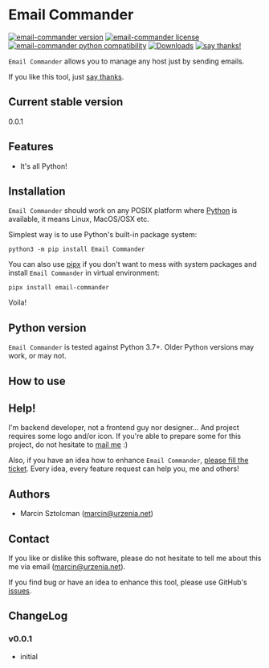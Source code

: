 Email Commander
===============

[![email-commander version](https://img.shields.io/pypi/v/email-commander.svg)](https://pypi.python.org/pypi/email-commander)
[![email-commander license](https://img.shields.io/pypi/l/email-commander.svg)](https://pypi.python.org/pypi/email-commander)
[![email-commander python compatibility](https://img.shields.io/pypi/pyversions/email-commander.svg)](https://pypi.python.org/pypi/email-commander)
[![Downloads](https://static.pepy.tech/personalized-badge/email-commander?period=total&units=international_system&left_color=grey&right_color=yellow&left_text=Downloads)](https://pepy.tech/project/email-commander)
[![say thanks!](https://img.shields.io/badge/Say%20Thanks-!-1EAEDB.svg)](https://saythanks.io/to/marcin%40urzenia.net)

`Email Commander` allows you to manage any host just by sending emails.

If you like this tool, just [say thanks](https://saythanks.io/to/marcin%40urzenia.net).

Current stable version
----------------------

0.0.1

Features
--------

* It's all Python!

Installation
------------

`Email Commander` should work on any POSIX platform where [Python](http://python.org)
is available, it means Linux, MacOS/OSX etc.

Simplest way is to use Python's built-in package system:

    python3 -m pip install Email Commander

You can also use [pipx](https://pipxproject.github.io/pipx/) if you don't want to
mess with system packages and install `Email Commander` in virtual environment:

    pipx install email-commander

Voila!

Python version
--------------

`Email Commander` is tested against Python 3.7+. Older Python versions may work, or may not.

How to use
----------


Help!
-----

I'm backend developer, not a frontend guy nor designer... And project requires some logo and/or icon.
If you're able to prepare some for this project, do not hesitate to [mail me](mailto:marcin@urzenia.net) :)

Also, if you have an idea how to enhance `Email Commander`, [please fill the ticket](https://github.com/msztolcman/email-commander/issues).
Every idea, every feature request can help you, me and others!


Authors
-------

* Marcin Sztolcman ([marcin@urzenia.net](mailto:marcin@urzenia.net))

Contact
-------

If you like or dislike this software, please do not hesitate to tell me about
this me via email ([marcin@urzenia.net](mailto:marcin@urzenia.net)).

If you find bug or have an idea to enhance this tool, please use GitHub's
[issues](https://github.com/msztolcman/email-commander/issues).

ChangeLog
---------

### v0.0.1

* initial
